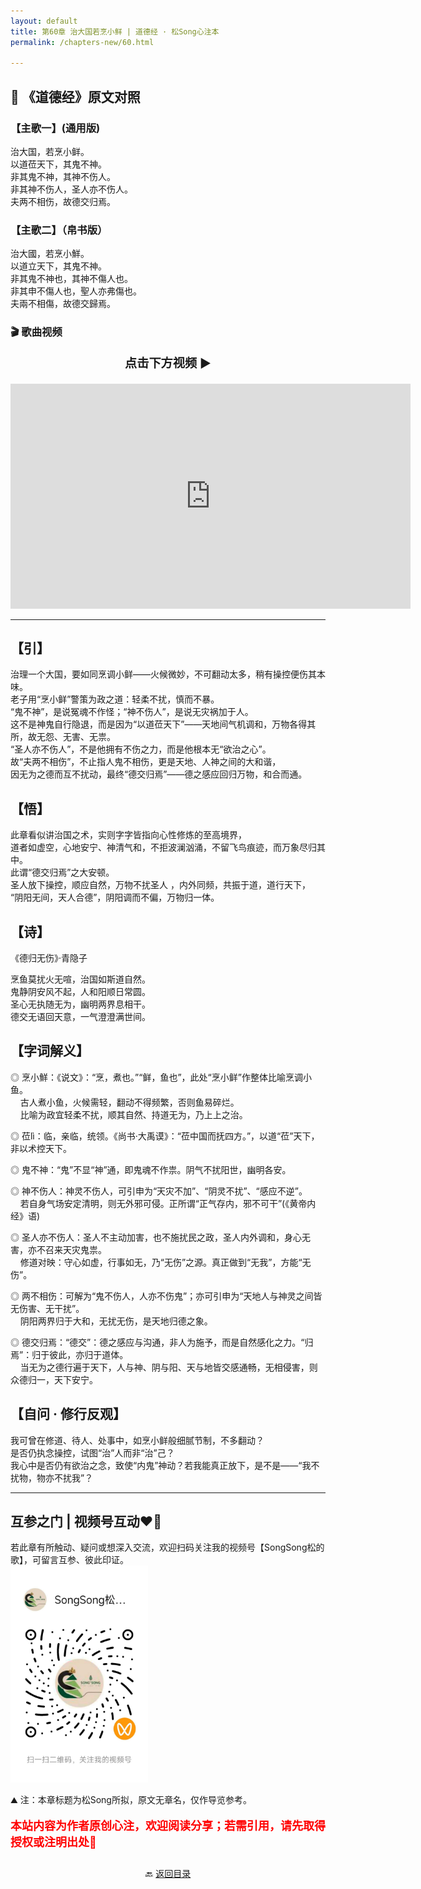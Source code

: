 ```yaml
---
layout: default
title: 第60章 治大国若烹小鲜 | 道德经 · 松Song心注本
permalink: /chapters-new/60.html

---
```


## 📜 《道德经》原文对照
### 【主歌一】(通用版) 
治大国，若烹小鲜。<br>
以道莅天下，其鬼不神。<br>
非其鬼不神，其神不伤人。<br>
非其神不伤人，圣人亦不伤人。<br>
夫两不相伤，故德交归焉。<br>

### 【主歌二】（帛书版）
治大國，若烹小鮮。<br>
以道立天下，其鬼不神。<br>
非其鬼不神也，其神不傷人也。<br>
非其申不傷人也，聖人亦弗傷也。<br>
夫兩不相傷，故德交歸焉。<br>

### 🎬 歌曲视频
<p style="text-align:center; font-size:1.2rem; font-weight:bold;">
  点击下方视频 ▶️
</p>

<iframe
  src="https://streamable.com/e/x0nbyn"
  width="640"
  height="360"
  frameborder="0"
  allowfullscreen
  loading="lazy">
</iframe>

---
## 【引】
治理一个大国，要如同烹调小鲜——火候微妙，不可翻动太多，稍有操控便伤其本味。<br>
老子用“烹小鲜”警策为政之道：轻柔不扰，慎而不暴。<br>
“鬼不神”，是说冤魂不作怪；“神不伤人”，是说无灾祸加于人。<br>
这不是神鬼自行隐退，而是因为“以道莅天下”——天地间气机调和，万物各得其所，故无怨、无害、无祟。<br>
“圣人亦不伤人”，不是他拥有不伤之力，而是他根本无“欲治之心”。<br>
故“夫两不相伤”，不止指人鬼不相伤，更是天地、人神之间的大和谐，<br>
因无为之德而互不扰动，最终“德交归焉”——德之感应回归万物，和合而通。<br>

## 【悟】
此章看似讲治国之术，实则字字皆指向心性修炼的至高境界，<br>
道者如虚空，心地安宁、神清气和，不拒波澜汹涌，不留飞鸟痕迹，而万象尽归其中。<br>
此谓“德交归焉”之大安顿。<br>
圣人放下操控，顺应自然，万物不扰圣人 ，内外同频，共振于道，道行天下，<br>
“阴阳无间，天人合德”，阴阳调而不偏，万物归一体。<br>

## 【诗】
《德归无伤》·青隐子<br>

烹鱼莫扰火无喧，治国如斯道自然。<br>
鬼静阴安风不起，人和阳顺日常圆。<br>
圣心无执随无为，幽明两界息相干。<br>
德交无语回天意，一气澄澄满世间。<br>

## 【字词解义】

◎ 烹小鮮：《说文》：“烹，煮也。”“鲜，鱼也”，此处“烹小鲜”作整体比喻烹调小鱼。<br>
&nbsp;&nbsp;&nbsp;&nbsp;古人煮小鱼，火候需轻，翻动不得频繁，否则鱼易碎烂。<br>
&nbsp;&nbsp;&nbsp;&nbsp;比喻为政宜轻柔不扰，顺其自然、持道无为，乃上上之治。<br>

◎ 莅lì：临，亲临，统领。《尚书·大禹谟》：“莅中国而抚四方。”，以道“莅”天下，非以术控天下。<br>

◎ 鬼不神：“鬼”不显“神”通，即鬼魂不作祟。阴气不扰阳世，幽明各安。<br>

◎ 神不伤人：神灵不伤人，可引申为“天灾不加”、“阴灵不扰”、“感应不逆”。<br>
&nbsp;&nbsp;&nbsp;&nbsp;若自身气场安定清明，则无外邪可侵。正所谓“正气存内，邪不可干”(《黄帝内经》语)<br>

◎ 圣人亦不伤人：圣人不主动加害，也不施扰民之政，圣人内外调和，身心无害，亦不召来天灾鬼祟。<br>
&nbsp;&nbsp;&nbsp;&nbsp;修道对映：守心如虚，行事如无，乃“无伤”之源。真正做到“无我”，方能“无伤”。<br>

◎ 两不相伤：可解为“鬼不伤人，人亦不伤鬼”；亦可引申为“天地人与神灵之间皆无伤害、无干扰”。<br>
&nbsp;&nbsp;&nbsp;&nbsp;阴阳两界归于大和，无扰无伤，是天地归德之象。<br>

◎ 德交归焉：“德交”：德之感应与沟通，非人为施予，而是自然感化之力。“归焉”：归于彼此，亦归于道体。<br>
&nbsp;&nbsp;&nbsp;&nbsp;当无为之德行遍于天下，人与神、阴与阳、天与地皆交感通畅，无相侵害，则众德归一，天下安宁。<br>

## 【自问 · 修行反观】
我可曾在修道、待人、处事中，如烹小鲜般细腻节制，不多翻动？<br>
是否仍执念操控，试图“治”人而非“治”己？<br>
我心中是否仍有欲治之念，致使“内鬼”神动？若我能真正放下，是不是——“我不扰物，物亦不扰我”？<br>

---
##  互参之门 | 视频号互动❤️🤝

若此章有所触动、疑问或想深入交流，欢迎扫码关注我的视频号【SongSong松的歌】，可留言互参、彼此印证。<br>
<img src="../img/qrcode_songsong.jpg" alt="扫码进入视频号" width="220">

⛰️ 注：本章标题为松Song所拟，原文无章名，仅作导览参考。<br>
<p style="color:red; font-size:18px; font-weight:bold;">
本站内容为作者原创心注，欢迎阅读分享；若需引用，请先取得授权或注明出处🙏
</p>

<p style="text-align:center; margin-top:2em;">
  🔙 <a href="{{ '/' | relative_url }}#catalog">返回目录</a>
</p>
